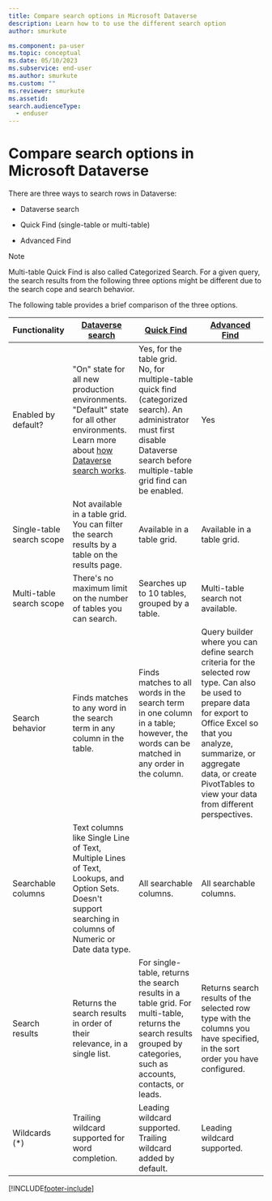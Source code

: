 ```yaml
---
title: Compare search options in Microsoft Dataverse
description: Learn how to to use the different search option
author: smurkute

ms.component: pa-user
ms.topic: conceptual
ms.date: 05/10/2023
ms.subservice: end-user
ms.author: smurkute
ms.custom: ""
ms.reviewer: smurkute
ms.assetid: 
search.audienceType: 
  - enduser
---
```


# Compare search options in Microsoft Dataverse

There are three ways to search rows in Dataverse:

-   Dataverse search   
  
-   Quick Find (single-table or multi-table)  

-   Advanced Find

> [!NOTE]
> Multi-table Quick Find is also called Categorized Search.
> For a given query, the search results from the following three options might be different due to the search cope and search behavior.
  
The following table provides a brief comparison of the three options.

|Functionality|[Dataverse search](relevance-search.md)|[Quick Find](quick-find.md)|[Advanced Find](advanced-find.md)|  
|-------------------|---------------------------|----------------|-------------------|  
|Enabled by default?|"On" state for all new production environments. "Default" state for all other environments. Learn more about [how Dataverse search works](/power-platform/admin/configure-relevance-search-organization#enable-dataverse-search). <br> |Yes, for the table grid. </br> No, for multiple-table quick find (categorized search). An administrator must first disable Dataverse search before multiple-table grid find can be enabled.|Yes|  
|Single-table search scope|Not available in a table grid. You can filter the search results by a table on the results page.|Available in a table grid.|Available in a table grid.|  
|Multi-table search scope|There's no maximum limit on the number of tables you can search.|Searches up to 10 tables, grouped by a table.|Multi-table search not available.|  
|Search behavior|Finds matches to any word in the search term in any column in the table.|Finds matches to all words in the search term in one column in a table; however, the words can be matched in any order in the column.|Query builder where you can define search criteria for the selected row type. Can also be used to prepare data for export to Office Excel so that you analyze, summarize, or aggregate data, or create PivotTables to view your data from different perspectives.|  
|Searchable columns|Text columns like Single Line of Text, Multiple Lines of Text, Lookups, and Option Sets. Doesn't support searching in columns of Numeric or Date data type.|All searchable columns.|All searchable columns.|  
|Search results|Returns the search results in order of their relevance, in a single list.|For single-table, returns the search results in a table grid. For multi-table, returns the search results grouped by categories, such as accounts, contacts, or leads.|Returns search results of the selected row type with the columns you have specified, in the sort order you have configured.|
|Wildcards (*)|Trailing wildcard supported for word completion.|Leading wildcard supported. Trailing wildcard added by default.|Leading wildcard supported.|  


[!INCLUDE[footer-include](../includes/footer-banner.md)]

